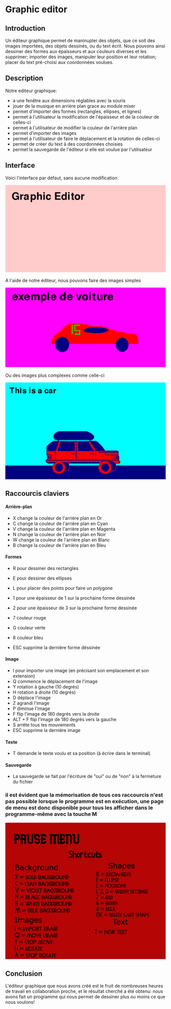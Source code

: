 # Graphic editor

## Introduction

Un éditeur graphique permet de maninupler des objets, que ce soit des images importées, des objets dessinés, ou du text écrit. Nous pouvons ainsi dessiner des formes aux épaisseurs et aux couleurs diverses et les supprimer; importer des images, manipuler leur position et leur rotation; placer du text pré-choisi aux coordonnées voulues. 


## Description

Notre editeur graphique:

- a une fenêtre aux dimensions réglables avec la souris
- jouer de la musique en arrière plan grace au module mixer
- permet d'importer des formes (rectangles, ellipses, et lignes) 
- permet à l'utilisateur la modification de l'épaisseur et de la couleur de celles-ci 
- permet à l'utilisateur de modifier la couleur de l'arrière plan
- permet d'importer des images
- permet à l'utilisateur de faire le déplacement et la rotation de celles-ci
- permet de créer du text à des coordonnées choisies
- permet la sauvegarde de l'éditeur si elle est voulue par l'utilisateur


## Interface

Voici l'interface par défaut, sans aucune modification

![](img/screenshot1.png)

A l'aide de notre éditeur, nous pouvons faire des images simples

![](img/screenshot2.png)

Ou des images plus complexes comme celle-ci

![](img/screenshot3.png)

## Raccourcis claviers


#### Arrière-plan
- X change la couleur de l'arrière plan en Or
- C change la couleur de l'arrière plan en Cyan
- V change la couleur de l'arrière plan en Magenta
- N change la couleur de l'arrière plan en Noir
- W change la couleur de l'arrière plan en Blanc
- B change la couleur de l'arrière plan en Bleu


#### Formes
- R pour dessiner des rectangles
- E pour dessiner des ellipses
- L pour placer des points pour faire un polygone
- 1 pour une épaisseur de 1 sur la prochaine forme dessinée
- 2 pour une épaisseur de 3 sur la prochaine forme dessinée
- 7 couleur rouge 
- G couleur verte
- 8 couleur bleu

- ESC supprime la dernière forme déssinée

#### Image
- I pour importer une image (en précisant son emplacement et son extension)
- Q commence le déplacement de l'image
- Y rotation à gauche (10 degrés)
- H rotation à droite (10 degrés)
- D déplace l'image
- Z agrandi l'image
- P diminue l'image
- F flip l'image de 180 degrés vers la droite
- ALT + F flip l'image de 180 degrés vers la gauche
- S arrête tous les mouvements
- ESC supprime la dernière image

#### Texte
- T demande le texte voulu et sa position (à écrire dans le terminal)

#### Sauvegarde 
- La sauvegarde se fait par l'écriture de "oui" ou de "non" à la fermeture du fichier

### il est évident que la mémorisation de tous ces raccourcis n'est pas possible lorsque le programme est en exécution, une page de menu est donc disponible pour tous les afficher dans le programme-même avec la touche M

![](img/screenshot4.png)



## Conclusion

L'éditeur graphique que nous avons créé est le fruit de nombreuses heures de travail en collaboration proche, et le résultat cherché a été obtenu: nous avons fait un programme qui nous permet de dessiner plus ou moins ce que nous voulons!

